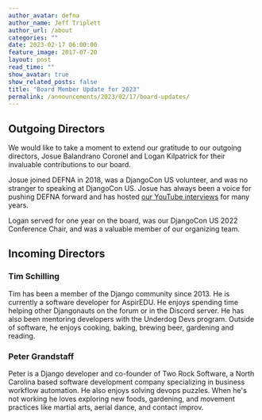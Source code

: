 ```yaml
---
author_avatar: defna
author_name: Jeff Triplett
author_url: /about
categories: ""
date: 2023-02-17 06:00:00
feature_image: 2017-07-20
layout: post
read_time: ""
show_avatar: true
show_related_posts: false
title: "Board Member Update for 2023"
permalink: /announcements/2023/02/17/board-updates/
---
```


## Outgoing Directors

We would like to take a moment to extend our gratitude to our outgoing directors, Josue Balandrano Coronel and Logan Kilpatrick for their invaluable contributions to our board.

Josue joined DEFNA in 2018, was a DjangoCon US volunteer, and was no stranger to speaking at DjangoCon US. Josue has always been a voice for pushing DEFNA forward and has hosted [our YouTube interviews](https://www.youtube.com/watch?v=KMO4RR5ISRE&list=PL2NFhrDSOxgUwF244g835zO3ciMkKILyJ) for many years.

Logan served for one year on the board, was our DjangoCon US 2022 Conference Chair, and was a valuable member of our organizing team.

## Incoming Directors

### Tim Schilling

Tim has been a member of the Django community since 2013. He is currently a software developer for AspirEDU. He enjoys spending time helping other Djangonauts on the forum or in the Discord server. He has also been mentoring developers with the Underdog Devs program. Outside of software, he enjoys cooking, baking, brewing beer, gardening and reading.

### Peter Grandstaff

Peter is a Django developer and co-founder of Two Rock Software, a North Carolina based software development company specializing in business workflow automation. He also enjoys solving devops puzzles. When he's not working he loves exploring new foods, gardening, and movement practices like martial arts, aerial dance, and contact improv.
